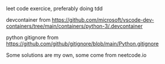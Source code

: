leet code exercice, preferably doing tdd

devcontainer from https://github.com/microsoft/vscode-dev-containers/tree/main/containers/python-3/.devcontainer

python gitignore from https://github.com/github/gitignore/blob/main/Python.gitignore

Some solutions are my own, some come from neetcode.io
